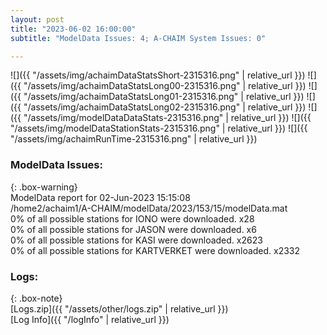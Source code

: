 ```yaml
---
layout: post
title: "2023-06-02 16:00:00"
subtitle: "ModelData Issues: 4; A-CHAIM System Issues: 0"

---
```


![]({{ "/assets/img/achaimDataStatsShort-2315316.png" | relative_url }})
![]({{ "/assets/img/achaimDataStatsLong00-2315316.png" | relative_url }})
![]({{ "/assets/img/achaimDataStatsLong01-2315316.png" | relative_url }})
![]({{ "/assets/img/achaimDataStatsLong02-2315316.png" | relative_url }})
![]({{ "/assets/img/modelDataDataStats-2315316.png" | relative_url }})
![]({{ "/assets/img/modelDataStationStats-2315316.png" | relative_url }})
![]({{ "/assets/img/achaimRunTime-2315316.png" | relative_url }})


### ModelData Issues:  
  
{: .box-warning}  
 ModelData report for 02-Jun-2023 15:15:08   
 /home2/achaim1/A-CHAIM/modelData/2023/153/15/modelData.mat   
 0% of all possible stations for IONO were downloaded. x28   
 0% of all possible stations for JASON were downloaded. x6   
 0% of all possible stations for KASI were downloaded. x2623   
 0% of all possible stations for KARTVERKET were downloaded. x2332   
  


### Logs:  
  
{: .box-note}  
[Logs.zip]({{ "/assets/other/logs.zip" | relative_url }})  
[Log Info]({{ "/logInfo" | relative_url }})  
